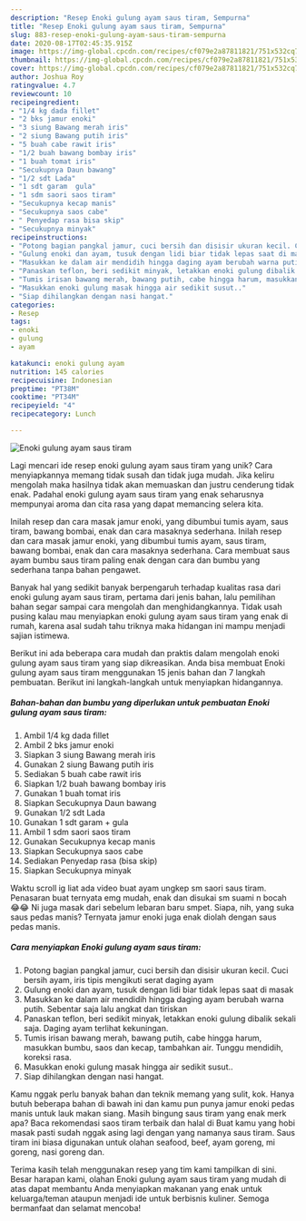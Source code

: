 ```yaml
---
description: "Resep Enoki gulung ayam saus tiram, Sempurna"
title: "Resep Enoki gulung ayam saus tiram, Sempurna"
slug: 883-resep-enoki-gulung-ayam-saus-tiram-sempurna
date: 2020-08-17T02:45:35.915Z
image: https://img-global.cpcdn.com/recipes/cf079e2a87811821/751x532cq70/enoki-gulung-ayam-saus-tiram-foto-resep-utama.jpg
thumbnail: https://img-global.cpcdn.com/recipes/cf079e2a87811821/751x532cq70/enoki-gulung-ayam-saus-tiram-foto-resep-utama.jpg
cover: https://img-global.cpcdn.com/recipes/cf079e2a87811821/751x532cq70/enoki-gulung-ayam-saus-tiram-foto-resep-utama.jpg
author: Joshua Roy
ratingvalue: 4.7
reviewcount: 10
recipeingredient:
- "1/4 kg dada fillet"
- "2 bks jamur enoki"
- "3 siung Bawang merah iris"
- "2 siung Bawang putih iris"
- "5 buah cabe rawit iris"
- "1/2 buah bawang bombay iris"
- "1 buah tomat iris"
- "Secukupnya Daun bawang"
- "1/2 sdt Lada"
- "1 sdt garam  gula"
- "1 sdm saori saos tiram"
- "Secukupnya kecap manis"
- "Secukupnya saos cabe"
- " Penyedap rasa bisa skip"
- "Secukupnya minyak"
recipeinstructions:
- "Potong bagian pangkal jamur, cuci bersih dan disisir ukuran kecil. Cuci bersih ayam, iris tipis mengikuti serat daging ayam"
- "Gulung enoki dan ayam, tusuk dengan lidi biar tidak lepas saat di masak"
- "Masukkan ke dalam air mendidih hingga daging ayam berubah warna putih. Sebentar saja lalu angkat dan tiriskan"
- "Panaskan teflon, beri sedikit minyak, letakkan enoki gulung dibalik sekali saja. Daging ayam terlihat kekuningan."
- "Tumis irisan bawang merah, bawang putih, cabe hingga harum, masukkan bumbu, saos dan kecap, tambahkan air. Tunggu mendidih, koreksi rasa."
- "Masukkan enoki gulung masak hingga air sedikit susut.."
- "Siap dihilangkan dengan nasi hangat."
categories:
- Resep
tags:
- enoki
- gulung
- ayam

katakunci: enoki gulung ayam 
nutrition: 145 calories
recipecuisine: Indonesian
preptime: "PT38M"
cooktime: "PT34M"
recipeyield: "4"
recipecategory: Lunch

---
```



![Enoki gulung ayam saus tiram](https://img-global.cpcdn.com/recipes/cf079e2a87811821/751x532cq70/enoki-gulung-ayam-saus-tiram-foto-resep-utama.jpg)

Lagi mencari ide resep enoki gulung ayam saus tiram yang unik? Cara menyiapkannya memang tidak susah dan tidak juga mudah. Jika keliru mengolah maka hasilnya tidak akan memuaskan dan justru cenderung tidak enak. Padahal enoki gulung ayam saus tiram yang enak seharusnya mempunyai aroma dan cita rasa yang dapat memancing selera kita.

Inilah resep dan cara masak jamur enoki, yang dibumbui tumis ayam, saus tiram, bawang bombai, enak dan cara masaknya sederhana. Inilah resep dan cara masak jamur enoki, yang dibumbui tumis ayam, saus tiram, bawang bombai, enak dan cara masaknya sederhana. Cara membuat saus ayam bumbu saus tiram paling enak dengan cara dan bumbu yang sederhana tanpa bahan pengawet.

Banyak hal yang sedikit banyak berpengaruh terhadap kualitas rasa dari enoki gulung ayam saus tiram, pertama dari jenis bahan, lalu pemilihan bahan segar sampai cara mengolah dan menghidangkannya. Tidak usah pusing kalau mau menyiapkan enoki gulung ayam saus tiram yang enak di rumah, karena asal sudah tahu triknya maka hidangan ini mampu menjadi sajian istimewa.


Berikut ini ada beberapa cara mudah dan praktis dalam mengolah enoki gulung ayam saus tiram yang siap dikreasikan. Anda bisa membuat Enoki gulung ayam saus tiram menggunakan 15 jenis bahan dan 7 langkah pembuatan. Berikut ini langkah-langkah untuk menyiapkan hidangannya.

<!--inarticleads1-->

##### Bahan-bahan dan bumbu yang diperlukan untuk pembuatan Enoki gulung ayam saus tiram:

1. Ambil 1/4 kg dada fillet
1. Ambil 2 bks jamur enoki
1. Siapkan 3 siung Bawang merah iris
1. Gunakan 2 siung Bawang putih iris
1. Sediakan 5 buah cabe rawit iris
1. Siapkan 1/2 buah bawang bombay iris
1. Gunakan 1 buah tomat iris
1. Siapkan Secukupnya Daun bawang
1. Gunakan 1/2 sdt Lada
1. Gunakan 1 sdt garam + gula
1. Ambil 1 sdm saori saos tiram
1. Gunakan Secukupnya kecap manis
1. Siapkan Secukupnya saos cabe
1. Sediakan  Penyedap rasa (bisa skip)
1. Siapkan Secukupnya minyak


Waktu scroll ig liat ada video buat ayam ungkep sm saori saus tiram. Penasaran buat ternyata emg mudah, enak dan disukai sm suami n bocah 😂😂 Ni juga masak dari sebelum lebaran baru smpet. Siapa, nih, yang suka saus pedas manis? Ternyata jamur enoki juga enak diolah dengan saus pedas manis. 

<!--inarticleads2-->

##### Cara menyiapkan Enoki gulung ayam saus tiram:

1. Potong bagian pangkal jamur, cuci bersih dan disisir ukuran kecil. Cuci bersih ayam, iris tipis mengikuti serat daging ayam
1. Gulung enoki dan ayam, tusuk dengan lidi biar tidak lepas saat di masak
1. Masukkan ke dalam air mendidih hingga daging ayam berubah warna putih. Sebentar saja lalu angkat dan tiriskan
1. Panaskan teflon, beri sedikit minyak, letakkan enoki gulung dibalik sekali saja. Daging ayam terlihat kekuningan.
1. Tumis irisan bawang merah, bawang putih, cabe hingga harum, masukkan bumbu, saos dan kecap, tambahkan air. Tunggu mendidih, koreksi rasa.
1. Masukkan enoki gulung masak hingga air sedikit susut..
1. Siap dihilangkan dengan nasi hangat.


Kamu nggak perlu banyak bahan dan teknik memang yang sulit, kok. Hanya butuh beberapa bahan di bawah ini dan kamu pun punya jamur enoki pedas manis untuk lauk makan siang. Masih bingung saus tiram yang enak merk apa? Baca rekomendasi saos tiram terbaik dan halal di Buat kamu yang hobi masak pasti sudah nggak asing lagi dengan yang namanya saus tiram. Saus tiram ini biasa digunakan untuk olahan seafood, beef, ayam goreng, mi goreng, nasi goreng dan. 

Terima kasih telah menggunakan resep yang tim kami tampilkan di sini. Besar harapan kami, olahan Enoki gulung ayam saus tiram yang mudah di atas dapat membantu Anda menyiapkan makanan yang enak untuk keluarga/teman ataupun menjadi ide untuk berbisnis kuliner. Semoga bermanfaat dan selamat mencoba!
